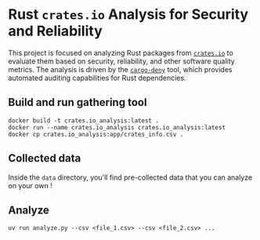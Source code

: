 # Rust `crates.io` Analysis for Security and Reliability

This project is focused on analyzing Rust packages from [`crates.io`](https://crates.io) to evaluate them based on security, reliability, and other software quality metrics.
The analysis is driven by the [`cargo-deny`](https://github.com/EmbarkStudios/cargo-deny) tool, which provides automated auditing capabilities for Rust dependencies.

## Build and run gathering tool
```shell
docker build -t crates.io_analysis:latest .
docker run --name crates.io_analysis crates.io_analysis:latest
docker cp crates.io_analysis:app/crates_info.csv .
```

## Collected data

Inside the `data` directory, you'll find pre-collected data that you can analyze on your own !

## Analyze
```shell
uv run analyze.py --csv <file_1.csv> --csv <file_2.csv> ...
```
